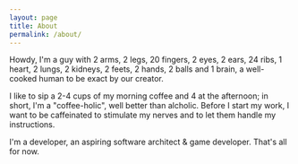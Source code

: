 ```yaml
---
layout: page
title: About
permalink: /about/
---
```

Howdy, I'm a guy with 2 arms, 2 legs, 20 fingers, 2 eyes, 2 ears, 24 ribs, 1 heart, 2 lungs, 2 kidneys, 2 feets, 2 hands, 2 balls and 1 brain, a well-cooked human to be exact by our creator. 

I like to sip a 2-4 cups of my morning coffee and 4 at the afternoon; in short, I'm a "coffee-holic", well better than alcholic. Before I start my work, I want to be caffeinated to stimulate my nerves and to let them handle my instructions.

I'm a developer, an aspiring software architect & game developer. That's all for now. 


